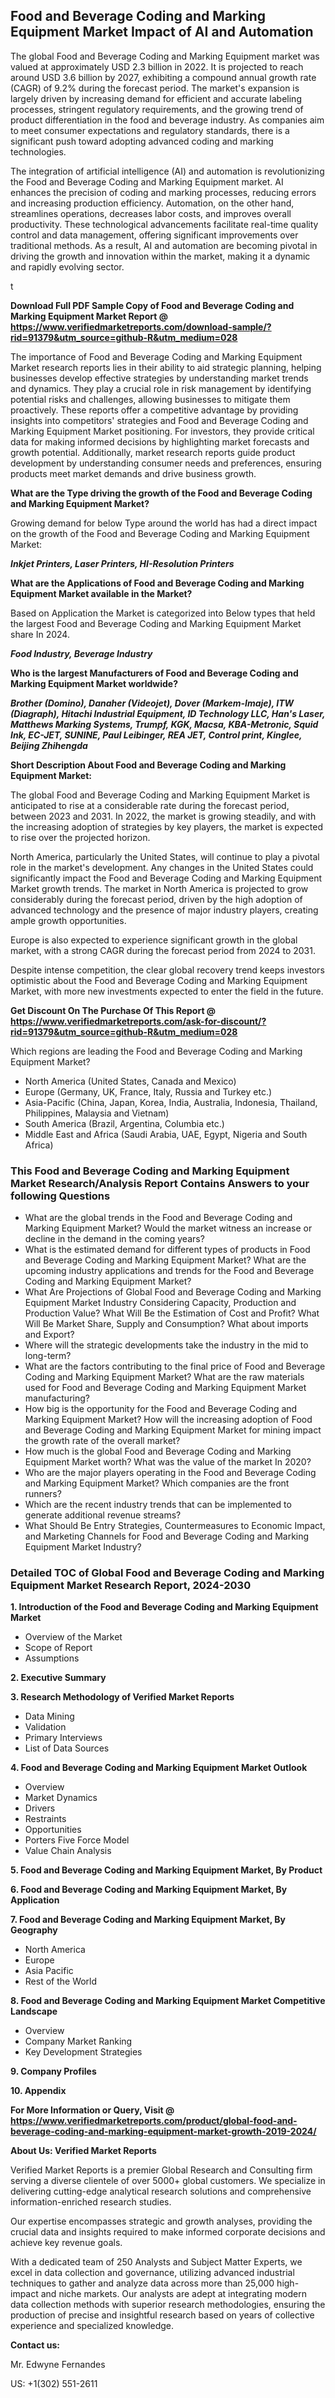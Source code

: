 <h2>Food and Beverage Coding and Marking Equipment Market Impact of AI and Automation</h2><p>The global Food and Beverage Coding and Marking Equipment market was valued at approximately USD 2.3 billion in 2022. It is projected to reach around USD 3.6 billion by 2027, exhibiting a compound annual growth rate (CAGR) of 9.2% during the forecast period. The market's expansion is largely driven by increasing demand for efficient and accurate labeling processes, stringent regulatory requirements, and the growing trend of product differentiation in the food and beverage industry. As companies aim to meet consumer expectations and regulatory standards, there is a significant push toward adopting advanced coding and marking technologies.</p><p>The integration of artificial intelligence (AI) and automation is revolutionizing the Food and Beverage Coding and Marking Equipment market. AI enhances the precision of coding and marking processes, reducing errors and increasing production efficiency. Automation, on the other hand, streamlines operations, decreases labor costs, and improves overall productivity. These technological advancements facilitate real-time quality control and data management, offering significant improvements over traditional methods. As a result, AI and automation are becoming pivotal in driving the growth and innovation within the market, making it a dynamic and rapidly evolving sector.</p>t</p><p id="" class=""><strong>Download Full PDF Sample Copy of Food and Beverage Coding and Marking Equipment Market Report @ <a href="https://www.verifiedmarketreports.com/download-sample/?rid=91379&utm_source=github-R&utm_medium=028" target="_blank">https://www.verifiedmarketreports.com/download-sample/?rid=91379&utm_source=github-R&utm_medium=028</a></strong></p><p>The importance of&nbsp;Food and Beverage Coding and Marking Equipment Market research reports lies in their ability to aid strategic planning, helping businesses develop effective strategies by understanding market trends and dynamics. They play a crucial role in risk management by identifying potential risks and challenges, allowing businesses to mitigate them proactively. These reports offer a competitive advantage by providing insights into competitors' strategies and Food and Beverage Coding and Marking Equipment Market positioning. For investors, they provide critical data for making informed decisions by highlighting market forecasts and growth potential. Additionally, market research reports guide product development by understanding consumer needs and preferences, ensuring products meet market demands and drive business growth.</p><p><strong>What are the&nbsp;Type driving the growth of the Food and Beverage Coding and Marking Equipment Market?</strong></p><p id="" class="">Growing demand for below Type around the world has had a direct impact on the growth of the Food and Beverage Coding and Marking Equipment Market:</p><em><strong>Inkjet Printers, Laser Printers, HI-Resolution Printers</strong></em></p><strong>What are the&nbsp;Applications&nbsp;of Food and Beverage Coding and Marking Equipment Market available in the Market?</strong></p><p id="" class="">Based on Application the Market is categorized into Below types that held the largest Food and Beverage Coding and Marking Equipment Market share In 2024.</p><em><strong>Food Industry, Beverage Industry</strong></em></p><strong>Who is the largest Manufacturers of Food and Beverage Coding and Marking Equipment Market worldwide?</strong></p><p><em><strong>Brother (Domino), Danaher (Videojet), Dover (Markem-Imaje), ITW (Diagraph), Hitachi Industrial Equipment, ID Technology LLC, Han's Laser, Matthews Marking Systems, Trumpf, KGK, Macsa, KBA-Metronic, Squid Ink, EC-JET, SUNINE, Paul Leibinger, REA JET, Control print, Kinglee, Beijing Zhihengda</strong></em></p><p id="" class=""><strong>Short Description About Food and Beverage Coding and Marking Equipment Market:</strong></p><p>The global Food and Beverage Coding and Marking Equipment Market is anticipated to rise at a considerable rate during the forecast period, between 2023 and 2031. In 2022, the market is growing steadily, and with the increasing adoption of strategies by key players, the market is expected to rise over the projected horizon.</p><p>North America, particularly the United States, will continue to play a pivotal role in the market's development. Any changes in the United States could significantly impact the Food and Beverage Coding and Marking Equipment Market growth trends. The market in North America is projected to grow considerably during the forecast period, driven by the high adoption of advanced technology and the presence of major industry players, creating ample growth opportunities.</p><p>Europe is also expected to experience significant growth in the global market, with a strong CAGR during the forecast period from 2024 to 2031.</p><p>Despite intense competition, the clear global recovery trend keeps investors optimistic about the Food and Beverage Coding and Marking Equipment Market, with more new investments expected to enter the field in the future.</p><p id="" class=""><strong>Get Discount On The Purchase Of This Report @ <a href="https://www.verifiedmarketreports.com/ask-for-discount/?rid=91379&utm_source=github-R&utm_medium=028" target="_blank">https://www.verifiedmarketreports.com/ask-for-discount/?rid=91379&utm_source=github-R&utm_medium=028</a></strong></p>Which regions are leading the Food and Beverage Coding and Marking Equipment Market?</p><ul><li>North America (United States, Canada and Mexico)</li><li>Europe (Germany, UK, France, Italy, Russia and Turkey etc.)</li><li>Asia-Pacific (China, Japan, Korea, India, Australia, Indonesia, Thailand, Philippines, Malaysia and Vietnam)</li><li>South America (Brazil, Argentina, Columbia etc.)</li><li>Middle East and Africa (Saudi Arabia, UAE, Egypt, Nigeria and South Africa)</li></ul><h3 id="" class="">This Food and Beverage Coding and Marking Equipment Market Research/Analysis Report Contains Answers to your following Questions</h3><ul><li>What are the global trends in the Food and Beverage Coding and Marking Equipment Market? Would the market witness an increase or decline in the demand in the coming years?</li><li>What is the estimated demand for different types of products in Food and Beverage Coding and Marking Equipment Market? What are the upcoming industry applications and trends for the Food and Beverage Coding and Marking Equipment Market?</li><li>What Are Projections of Global Food and Beverage Coding and Marking Equipment Market Industry Considering Capacity, Production and Production Value? What Will Be the Estimation of Cost and Profit? What Will Be Market Share, Supply and Consumption? What about imports and Export?</li><li>Where will the strategic developments take the industry in the mid to long-term?</li><li>What are the factors contributing to the final price of Food and Beverage Coding and Marking Equipment Market? What are the raw materials used for Food and Beverage Coding and Marking Equipment Market manufacturing?</li><li>How big is the opportunity for the Food and Beverage Coding and Marking Equipment Market? How will the increasing adoption of Food and Beverage Coding and Marking Equipment Market for mining impact the growth rate of the overall market?</li><li>How much is the global Food and Beverage Coding and Marking Equipment Market worth? What was the value of the market In 2020?</li><li>Who are the major players operating in the Food and Beverage Coding and Marking Equipment Market? Which companies are the front runners?</li><li>Which are the recent industry trends that can be implemented to generate additional revenue streams?</li><li>What Should Be Entry Strategies, Countermeasures to Economic Impact, and Marketing Channels for Food and Beverage Coding and Marking Equipment Market Industry?</li></ul><h3 id="" class="">Detailed TOC of Global Food and Beverage Coding and Marking Equipment Market Research Report, 2024-2030</h3><p id="" class=""><strong>1. Introduction of the Food and Beverage Coding and Marking Equipment Market</strong></p><ul><li>Overview of the Market</li><li>Scope of Report</li><li>Assumptions</li></ul><p id="" class=""><strong>2. Executive Summary</strong></p><p id="" class=""><strong>3. Research Methodology of Verified Market Reports</strong></p><ul><li>Data Mining</li><li>Validation</li><li>Primary Interviews</li><li>List of Data Sources</li></ul><p id="" class=""><strong>4. Food and Beverage Coding and Marking Equipment Market Outlook</strong></p><ul><li>Overview</li><li>Market Dynamics</li><li>Drivers</li><li>Restraints</li><li>Opportunities</li><li>Porters Five Force Model</li><li>Value Chain Analysis</li></ul><p id="" class=""><strong>5. Food and Beverage Coding and Marking Equipment Market, By Product</strong></p><p id="" class=""><strong>6. Food and Beverage Coding and Marking Equipment Market, By Application</strong></p><p id="" class=""><strong>7. Food and Beverage Coding and Marking Equipment Market, By Geography</strong></p><ul><li>North America</li><li>Europe</li><li>Asia Pacific</li><li>Rest of the World</li></ul><p id="" class=""><strong>8. Food and Beverage Coding and Marking Equipment Market Competitive Landscape</strong></p><ul><li>Overview</li><li>Company Market Ranking</li><li>Key Development Strategies</li></ul><p id="" class=""><strong>9. Company Profiles</strong></p><p id="" class=""><strong>10. Appendix</strong></p><p id="" class=""><strong>For More Information or Query, Visit @ <a href="https://www.verifiedmarketreports.com/product/global-food-and-beverage-coding-and-marking-equipment-market-growth-2019-2024/" target="_blank">https://www.verifiedmarketreports.com/product/global-food-and-beverage-coding-and-marking-equipment-market-growth-2019-2024/</a></strong></p><p id="" class=""><strong>About Us: Verified Market Reports</strong></p><p id="" class="">Verified Market Reports is a premier Global Research and Consulting firm serving a diverse clientele of over 5000+ global customers. We specialize in delivering cutting-edge analytical research solutions and comprehensive information-enriched research studies.</p><p id="" class="">Our expertise encompasses strategic and growth analyses, providing the crucial data and insights required to make informed corporate decisions and achieve key revenue goals.</p><p id="" class="">With a dedicated team of 250 Analysts and Subject Matter Experts, we excel in data collection and governance, utilizing advanced industrial techniques to gather and analyze data across more than 25,000 high-impact and niche markets. Our analysts are adept at integrating modern data collection methods with superior research methodologies, ensuring the production of precise and insightful research based on years of collective experience and specialized knowledge.</p><p id="" class=""><strong>Contact us:</strong></p><p id="" class="">Mr. Edwyne Fernandes</p><p id="" class="">US: +1(302) 551-2611</p>
